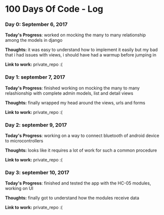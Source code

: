 # 100 Days Of Code - Log

### Day 0: September 6, 2017

**Today's Progress**: worked on mocking the many to many relationship among the models in django

**Thoughts:** it was easy to understand how to implement it easily but my bad that i had issues with views, i should have had a warmup before jumping in

**Link to work:** private_repo :(

### Day 1: september 7, 2017

**Today's Progress**: finished working on mocking the many to many relashionship with complete admin models, list and detail views

**Thoughts:** finally wrapped my head around the views, urls and forms

**Link to work:** private_repo :(


### Day 2: september 9, 2017

**Today's Progress**: working on a way to connect bluetooth of android device to microcontrollers

**Thoughts:** looks like it requires a lot of work for such a common procedure

**Link to work:** private_repo :(


### Day 3: september 10, 2017

**Today's Progress**: finished and tested the app with the HC-05 modules, working on UI

**Thoughts:** finally got to understand how the modules receive data

**Link to work:** private_repo :(
